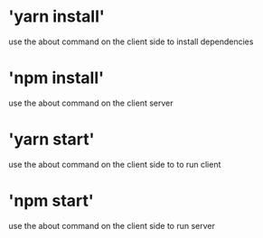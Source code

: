 # 'yarn install'
use the about command on the client side to install dependencies

# 'npm install'
use the about command on the client server

# 'yarn start'
use the about command on the client side to to run client
# 'npm start'
use the about command on the client side to run server 